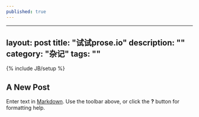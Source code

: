 ```yaml
---
published: true
---
```


---
layout: post
title: "试试prose.io"
description: ""
category: "杂记"
tags: ""
---
{% include JB/setup %}


## A New Post

Enter text in [Markdown](http://daringfireball.net/projects/markdown/). Use the toolbar above, or click the **?** button for formatting help.
